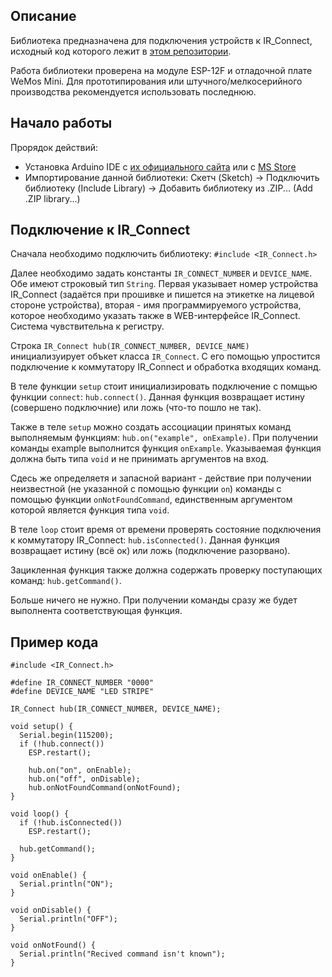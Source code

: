 ## Описание
Библиотека предназначена для подключения устройств к IR_Connect, исходный код которого лежит в [этом репозитории](https://github.com/skat45/IR_Connect_hub).

Работа библиотеки проверена на модуле ESP-12F и отладочной плате WeMos Mini. Для прототипирования или штучного/мелкосерийного производства рекомендуется использовать последнюю.

## Начало работы
Прорядок действий:
- Установка Arduino IDE c [их официального сайта](www.arduino.cc/en/software/) или c [MS Store](https://apps.microsoft.com/detail/9nblggh4rsd8?hl=en-US&gl=US)
- Импортирование данной библиотеки: Скетч (Sketch) -> Подключить библиотеку (Include Library) -> Добавить библиотеку из .ZIP... (Add .ZIP library...)

## Подключение к IR_Connect
Сначала необходимо подключить библиотеку: `#include <IR_Connect.h>`

Далее необходимо задать константы `IR_CONNECT_NUMBER` и `DEVICE_NAME`. Обе имеют строковый тип `String`. Первая указывает номер устройства IR_Connect (задаётся при прошивке и пишется на этикетке на лицевой стороне устройства), вторая - имя программируемого устройства, которое необходимо указать также в WEB-интерфейсе IR_Connect. Система чувствительна к регистру.

Строка `IR_Connect hub(IR_CONNECT_NUMBER, DEVICE_NAME)` инициализуирует объкет класса `IR_Connect`. С его помощью упростится подключение к коммутатору IR_Connect и обработка входящих команд.

В теле функции `setup` стоит инициализировать подключение с помщью функции `connect`: `hub.connect()`. Данная функция возвращает истину (совершено подключние) или ложь (что-то пошло не так).

Также в теле `setup` можно создать ассоциации принятых команд выполняемым функциям: `hub.on("example", onExample)`. При получении команды example выполнится функция `onExample`. Указываемая функция должна быть типа `void` и не принимать аргументов на вход.

Сдесь же определяетя и запасной вариант - действие при получении неизвестной (не указанной с помощью функции `on`) команды с помощью функции `onNotFoundCommand`, единственным аргументом которой является функция типа `void`.

В теле `loop` стоит время от времени проверять состояние подключения к коммутатору IR_Connect: `hub.isConnected()`. Данная функция возвращает истину (всё ок) или ложь (подключение разорвано).

Зацикленная функция также должна содержать проверку поступающих команд: `hub.getCommand()`.

Больше ничего не нужно. При получении команды сразу же будет выполнента соответствующая функция.

## Пример кода

```
#include <IR_Connect.h>

#define IR_CONNECT_NUMBER "0000"
#define DEVICE_NAME "LED STRIPE"

IR_Connect hub(IR_CONNECT_NUMBER, DEVICE_NAME);

void setup() {
  Serial.begin(115200);
  if (!hub.connect())
    ESP.restart();

    hub.on("on", onEnable);
    hub.on("off", onDisable);
    hub.onNotFoundCommand(onNotFound);
}

void loop() {
  if (!hub.isConnected())
    ESP.restart();

  hub.getCommand();
}

void onEnable() {
  Serial.println("ON");
}

void onDisable() {
  Serial.println("OFF");
}

void onNotFound() {
  Serial.println("Recived command isn't known");
}
```
